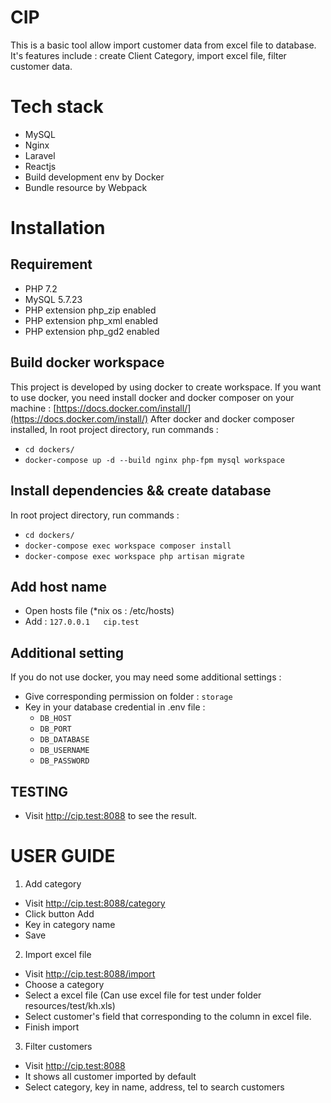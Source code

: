 # CIP

This is a basic tool allow import customer data from excel file to database.
It's features include : create Client Category, import excel file, filter customer data.
# Tech stack

- MySQL
- Nginx
- Laravel
- Reactjs
- Build development env by Docker
- Bundle resource by Webpack


# Installation
## Requirement
- PHP 7.2
- MySQL 5.7.23
- PHP extension php_zip enabled
- PHP extension php_xml enabled
- PHP extension php_gd2 enabled

## Build docker workspace 

This project is developed by using docker to create workspace. If you want to use docker, you need install docker and docker composer on your machine : [https://docs.docker.com/install/](https://docs.docker.com/install/)
After docker and docker composer installed, In root project directory, run commands : 
- `cd dockers/`
- `docker-compose up -d --build nginx php-fpm mysql workspace`

## Install dependencies && create database
In root project directory, run commands : 
- `cd dockers/`
- `docker-compose exec workspace composer install`
- `docker-compose exec workspace php artisan migrate`


## Add host name

- Open hosts file (*nix os  : /etc/hosts)
- Add : `127.0.0.1   cip.test`

## Additional setting

If you do not use docker, you may need some additional settings :
- Give corresponding permission on folder : `storage`
- Key in your database credential in .env file :
  - `DB_HOST`
  - `DB_PORT`
  - `DB_DATABASE`
  - `DB_USERNAME`
  - `DB_PASSWORD`

## TESTING
- Visit http://cip.test:8088 to see the result.
# USER GUIDE

1. Add category
- Visit http://cip.test:8088/category
- Click button Add
- Key in category name
- Save

2. Import excel file
- Visit http://cip.test:8088/import
- Choose a category
- Select a excel file (Can use excel file for test under folder resources/test/kh.xls)
- Select customer's field that corresponding to the column in excel file.
- Finish import
3. Filter customers
- Visit http://cip.test:8088
- It shows all customer imported by default
- Select category, key in name, address, tel to search customers